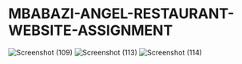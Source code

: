 # MBABAZI-ANGEL-RESTAURANT-WEBSITE-ASSIGNMENT
![Screenshot (109)](https://github.com/Mbabazi-Angel/MBABAZI-ANGEL-RESTAURANT-WEBSITE-ASSIGNMENT/assets/144022384/470242d9-11e1-4db5-ba78-7b67c87fe380)
![Screenshot (113)](https://github.com/Mbabazi-Angel/MBABAZI-ANGEL-RESTAURANT-WEBSITE-ASSIGNMENT/assets/144022384/08c5cf36-9b13-405f-9564-aff712c46434)
![Screenshot (114)](https://github.com/Mbabazi-Angel/MBABAZI-ANGEL-RESTAURANT-WEBSITE-ASSIGNMENT/assets/144022384/06ac0702-1bbb-49b2-b160-df21d3c8d95a)
